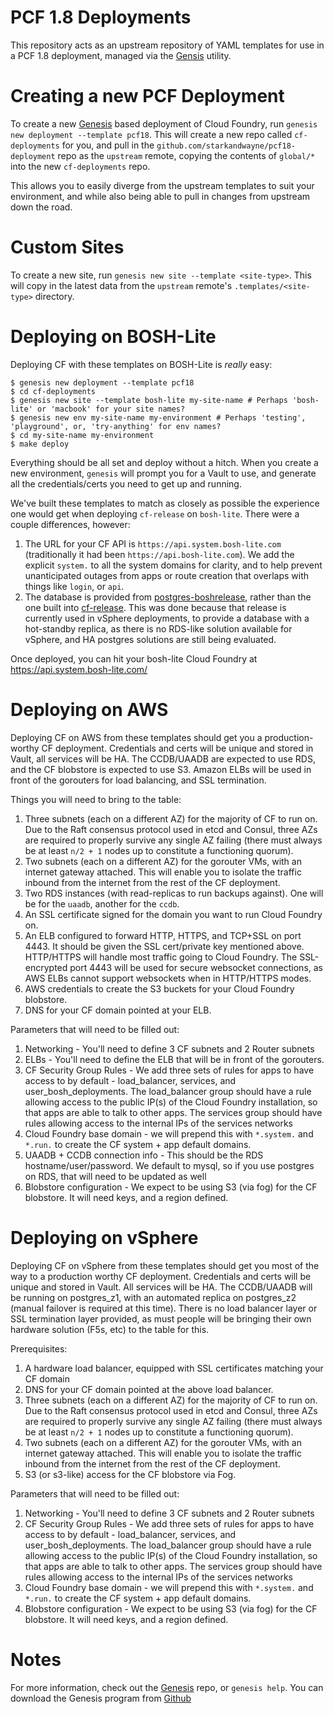 PCF 1.8 Deployments
======================================

This repository acts as an upstream repository of YAML templates for use
in a PCF 1.8 deployment, managed via the [Gensis][1] utility.

Creating a new PCF Deployment
======================================

To create a new [Genesis][1] based deployment of Cloud Foundry, run
`genesis new deployment --template pcf18`. This will create a new repo
called `cf-deployments` for you, and pull in the
`github.com/starkandwayne/pcf18-deployment` repo as the `upstream` remote,
copying the contents of `global/*` into the new `cf-deployments` repo.

This allows you to easily diverge from the upstream templates to suit your
environment, and while also being able to pull in changes from upstream down
the road.

Custom Sites
======================================

To create a new site, run `genesis new site --template <site-type>`. This
will copy in the latest data from the `upstream` remote's `.templates/<site-type>`
directory.


Deploying on BOSH-Lite
======================================

Deploying CF with these templates on BOSH-Lite is *really* easy:

```
$ genesis new deployment --template pcf18
$ cd cf-deployments
$ genesis new site --template bosh-lite my-site-name # Perhaps 'bosh-lite' or 'macbook' for your site names?
$ genesis new env my-site-name my-environment # Perhaps 'testing', 'playground', or, 'try-anything' for env names?
$ cd my-site-name my-environment
$ make deploy
```

Everything should be all set and deploy without a hitch. When you create a
new environment, `genesis` will prompt you for a Vault to use, and generate
all the credentials/certs you need to get up and running.

We've built these templates to match as closely as possible the experience
one would get when deploying `cf-release` on `bosh-lite`. There were a couple
differences, however:

1. The URL for your CF API is `https://api.system.bosh-lite.com`
   (traditionally it had been `https://api.bosh-lite.com`). We add the
   explicit `system.` to all the system domains for clarity, and to help
   prevent unanticipated outages from apps or route creation that overlaps
   with things like `login`, or `api`.
2. The database is provided from [postgres-boshrelease](https://github.com/cloudfoundry-community/postgres-boshrelease),
   rather than the one built into [cf-release](https://github.com/cloudfoundry/cf-release).
   This was done because that release is currently used in vSphere deployments,
   to provide a database with a hot-standby replica, as there is no RDS-like
   solution available for vSphere, and HA postgres solutions are still being
   evaluated.

Once deployed, you can hit your bosh-lite Cloud Foundry at https://api.system.bosh-lite.com/


Deploying on AWS
======================================

Deploying CF on AWS from these templates should get you a production-worthy CF deployment.
Credentials and certs will be unique and stored in Vault, all services will be HA. The
CCDB/UAADB are expected to use RDS, and the CF blobstore is expected to use S3. Amazon ELBs
will be used in front of the gorouters for load balancing, and SSL termination.

Things you will need to bring to the table:

1. Three subnets (each on a different AZ) for the majority of CF to run on. Due to the
   Raft consensus protocol used in etcd and Consul, three AZs are required to properly
   survive any single AZ failing (there must always be at least `n/2 + 1` nodes up to
   constitute a functioning quorum).
2. Two subnets (each on a different AZ) for the gorouter VMs, with an internet gateway
   attached. This will enable you to isolate the traffic inbound from the internet from
   the rest of the CF deployment.
3. Two RDS instances (with read-replicas to run backups against). One will be for the
   `uaadb`, another for the `ccdb`.
4. An SSL certificate signed for the domain you want to run Cloud Foundry on.
5. An ELB configured to forward HTTP, HTTPS, and TCP+SSL on port 4443. It should be given
   the SSL cert/private key mentioned above. HTTP/HTTPS will handle most traffic going to
   Cloud Foundry. The SSL-encrypted port 4443 will be used for secure websocket connections,
   as AWS ELBs cannot support websockets when in HTTP/HTTPS modes.
6. AWS credentials to create the S3 buckets for your Cloud Foundry blobstore.
7. DNS for your CF domain pointed at your ELB.

Parameters that will need to be filled out:

1. Networking - You'll need to define 3 CF subnets and 2 Router subnets
2. ELBs - You'll need to define the ELB that will be in front of the gorouters.
3. CF Security Group Rules - We add three sets of rules for apps to have access to by 
   default - load_balancer, services, and user_bosh_deployments. The load_balancer group
   should have a rule allowing access to the public IP(s) of the Cloud Foundry installation,
   so that apps are able to talk to other apps. The services group should have rules 
   allowing access to the internal IPs of the services networks
4. Cloud Foundry base domain - we will prepend this with `*.system.` and `*.run.` to create
   the CF system + app default domains.
5. UAADB + CCDB connection info - This should be the RDS hostname/user/password. We default
   to mysql, so if you use postgres on RDS, that will need to be updated as well
6. Blobstore configuration - We expect to be using S3 (via fog) for the CF blobstore. It
   will need keys, and a region defined.

Deploying on vSphere
======================================

Deploying CF on vSphere from these templates should get you most of the way to a production
worthy CF deployment. Credentials and certs will be unique and stored in Vault. All services
will be HA. The CCDB/UAADB will be running on postgres_z1, with an automated replica on
postgres_z2 (manual failover is required at this time). There is no load balancer layer
or SSL termination layer provided, as must people will be bringing their own hardware
solution (F5s, etc) to the table for this.

Prerequisites:

1. A hardware load balancer, equipped with SSL certificates matching your CF domain
2. DNS for your CF domain pointed at the above load balancer.
3. Three subnets (each on a different AZ) for the majority of CF to run on. Due to the
   Raft consensus protocol used in etcd and Consul, three AZs are required to properly
   survive any single AZ failing (there must always be at least `n/2 + 1` nodes up to
   constitute a functioning quorum).
4. Two subnets (each on a different AZ) for the gorouter VMs, with an internet gateway
   attached. This will enable you to isolate the traffic inbound from the internet from
   the rest of the CF deployment.
5. S3 (or s3-like) access for the CF blobstore via Fog.

Parameters that will need to be filled out:

1. Networking - You'll need to define 3 CF subnets and 2 Router subnets
2. CF Security Group Rules - We add three sets of rules for apps to have access to by 
   default - load_balancer, services, and user_bosh_deployments. The load_balancer group
   should have a rule allowing access to the public IP(s) of the Cloud Foundry installation,
   so that apps are able to talk to other apps. The services group should have rules 
   allowing access to the internal IPs of the services networks
3. Cloud Foundry base domain - we will prepend this with `*.system.` and `*.run.` to create
   the CF system + app default domains.
4. Blobstore configuration - We expect to be using S3 (via fog) for the CF blobstore. It
   will need keys, and a region defined.

Notes
======================================

For more information, check out the [Genesis][1] repo, or `genesis help`.
You can download the Genesis program from [Github][1]

[1]: https://github.com/starkandwayne/genesis
